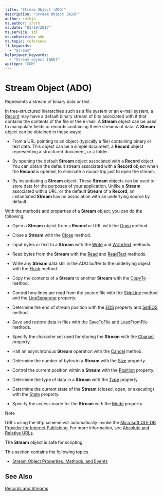 ```yaml
---
title: "Stream Object (ADO)"
description: "Stream Object (ADO)"
author: rothja
ms.author: jroth
ms.date: "01/19/2017"
ms.service: sql
ms.subservice: ado
ms.topic: reference
f1_keywords:
  - "Stream"
helpviewer_keywords:
  - "Stream object [ADO]"
apitype: "COM"
---
```

# Stream Object (ADO)
Represents a stream of binary data or text.  
  
 In tree-structured hierarchies such as a file system or an e-mail system, a [Record](./record-object-ado.md) may have a default binary stream of bits associated with it that contains the contents of the file or the e-mail. A **Stream** object can be used to manipulate fields or records containing these streams of data. A **Stream** object can be obtained in these ways:  
  
-   From a URL pointing to an object (typically a file) containing binary or text data. This object can be a simple document, a **Record** object representing a structured document, or a folder.  
  
-   By opening the default **Stream** object associated with a **Record** object. You can obtain the default stream associated with a **Record** object when the **Record** is opened, to eliminate a round-trip just to open the stream.  
  
-   By instantiating a **Stream** object. These **Stream** objects can be used to store data for the purposes of your application. Unlike a **Stream** associated with a URL, or the default **Stream** of a **Record**, an instantiated **Stream** has no association with an underlying source by default.  
  
 With the methods and properties of a **Stream** object, you can do the following:  
  
-   Open a **Stream** object from a **Record** or URL with the [Open](./open-method-ado-stream.md) method.  
  
-   Close a **Stream** with the [Close](./close-method-ado.md) method.  
  
-   Input bytes or text to a **Stream** with the [Write](./write-method.md) and [WriteText](./writetext-method.md) methods.  
  
-   Read bytes from the **Stream** with the [Read](./read-method.md) and [ReadText](./readtext-method.md) methods.  
  
-   Write any **Stream** data still in the ADO buffer to the underlying object with the [Flush](./flush-method-ado.md) method.  
  
-   Copy the contents of a **Stream** to another **Stream** with the [CopyTo](./copyto-method-ado.md) method.  
  
-   Control how lines are read from the source file with the [SkipLine](./skipline-method.md) method and the [LineSeparator](./lineseparator-property-ado.md) property.  
  
-   Determine the end of stream position with the [EOS](./eos-property.md) property and [SetEOS](./seteos-method.md) method.  
  
-   Save and restore data in files with the [SaveToFile](./savetofile-method.md) and [LoadFromFile](./loadfromfile-method-ado.md) methods.  
  
-   Specify the character set used for storing the **Stream** with the [Charset](./charset-property-ado.md) property.  
  
-   Halt an asynchronous **Stream** operation with the [Cancel](./cancel-method-ado.md) method.  
  
-   Determine the number of bytes in a **Stream** with the [Size](./size-property-ado-stream.md) property.  
  
-   Control the current position within a **Stream** with the [Position](./position-property-ado.md) property.  
  
-   Determine the type of data in a **Stream** with the [Type](./type-property-ado-stream.md) property.  
  
-   Determine the current state of the **Stream** (closed, open, or executing) with the [State](./state-property-ado.md) property.  
  
-   Specify the access mode for the **Stream** with the [Mode](./mode-property-ado.md) property.  
  
> [!NOTE]
>  URLs using the http scheme will automatically invoke the [Microsoft OLE DB Provider for Internet Publishing](../../guide/appendixes/microsoft-ole-db-provider-for-internet-publishing.md). For more information, see [Absolute and Relative URLs](../../guide/data/absolute-and-relative-urls.md).  
  
 The **Stream** object is safe for scripting.  
  
 This section contains the following topics.  
  
-   [Stream Object Properties, Methods, and Events](./stream-object-properties-methods-and-events.md)  
  
## See Also  
 [Records and Streams](../../guide/data/records-and-streams.md)